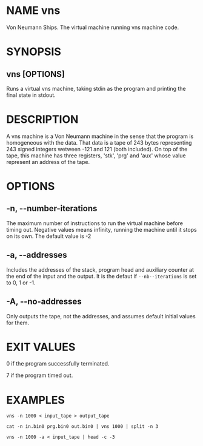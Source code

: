 # NAME vns
Von Neumann Ships. The virtual machine running vns machine code.


# SYNOPSIS
## vns [OPTIONS]
Runs a virtual vns machine, taking stdin as the program and printing the final state in stdout.


# DESCRIPTION
A vns machine is a Von Neumann machine in the sense that the program is homogeneous with the data.
That data is a tape of 243 bytes representing 243 signed integers wetween -121 and 121 (both included).
On top of the tape, this machine has three registers, 'stk', 'prg' and 'aux' whose value represent an address of the tape.


# OPTIONS
## -n, --number-iterations <n>
The maximum number of instructions to run the virtual machine before timing out.
Negative values means infinity, running the machine until it stops on its own.
The default value is -2


## -a, --addresses
Includes the addresses of the stack, program head and auxiliary counter at the end of the input and the output.
It is the defaut if `--nb--iterations` is set to 0, 1 or -1.
## -A, --no-addresses
Only outputs the tape, not the addresses, and assumes default initial values for them.


# EXIT VALUES
0 if the program successfully terminated.

7 if the program timed out.


# EXAMPLES
```console
vns -n 1000 < input_tape > output_tape
```
```console
cat -n in.bin0 prg.bin0 out.bin0 | vns 1000 | split -n 3
```
```console
vns -n 1000 -a < input_tape | head -c -3
```

